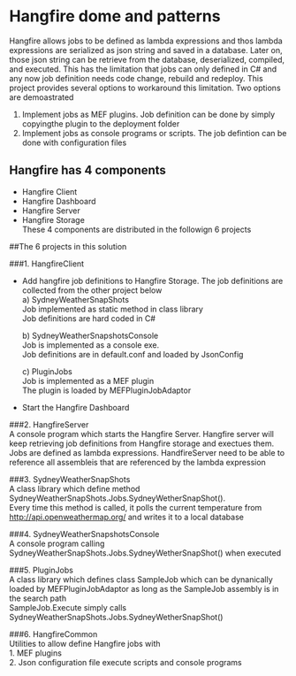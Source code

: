 # Hangfire dome and patterns  
Hangfire allows jobs to be defined as lambda expressions and thos lambda expressions are serialized as json string and saved in a database. Later on, those json string can be retrieve from the database, deserialized, compiled, and executed. This has the limitation that jobs can only defined in C# and any now job definition needs code change, rebuild and redeploy. This project provides several options to workaround this limitation. Two options are demoastrated  
  1. Implement jobs as MEF plugins. Job definition can be done by simply copyingthe plugin to the deployment folder  
  2. Implement jobs as console programs or scripts. The job defintion can be done with configuration files  
  
## Hangfire has 4 components  
 * Hangfire Client  
 * Hangfire Dashboard  
 * Hangfire Server  
 * Hangfire Storage    
 These 4 components are distributed in the followign 6 projects  
 
##The 6 projects in this solution  

###1. HangfireClient  
  *  Add hangfire job definitions to Hangfire Storage. The job definitions are collected from the other project below  
       a)  SydneyWeatherSnapShots  
           Job implemented as static method in class library  
           Job definitions are hard coded in C#  
           
       b)  SydneyWeatherSnapshotsConsole  
           Job is implemented as a console exe.   
           Job definitions are in default.conf and loaded by JsonConfig   
           
       c)  PluginJobs  
           Job is implemented as a MEF plugin  
           The plugin is loaded by MEFPluginJobAdaptor  
           
  * Start the Hangfire Dashboard   
    
###2. HangfireServer  
  A console program which starts the Hangfire Server. Hangfire server will keep retrieving job definitions from Hangfire storage and exectues them.  
  Jobs are defined as lambda expressions. HandfireServer need to be able to reference all assembleis that are referenced by the lambda expression  
     
###3. SydneyWeatherSnapShots  
  A class library which define method SydneyWeatherSnapShots.Jobs.SydneyWetherSnapShot().  
  Every time this method is called, it polls the current temperature from http://api.openweathermap.org/ and writes it to a local database  
     
###4. SydneyWeatherSnapshotsConsole  
  A console program calling SydneyWeatherSnapShots.Jobs.SydneyWetherSnapShot() when executed  
    
###5. PluginJobs   
  A class library which defines class SampleJob which can be dynanically loaded by MEFPluginJobAdaptor as long as the SampleJob assembly is in the search path  
  SampleJob.Execute simply calls SydneyWeatherSnapShots.Jobs.SydneyWetherSnapShot()  
     
###6. HangfireCommon  
  Utilities to allow define Hangfire jobs with  
    1. MEF plugins  
    2. Json configuration file execute scripts and console programs  
